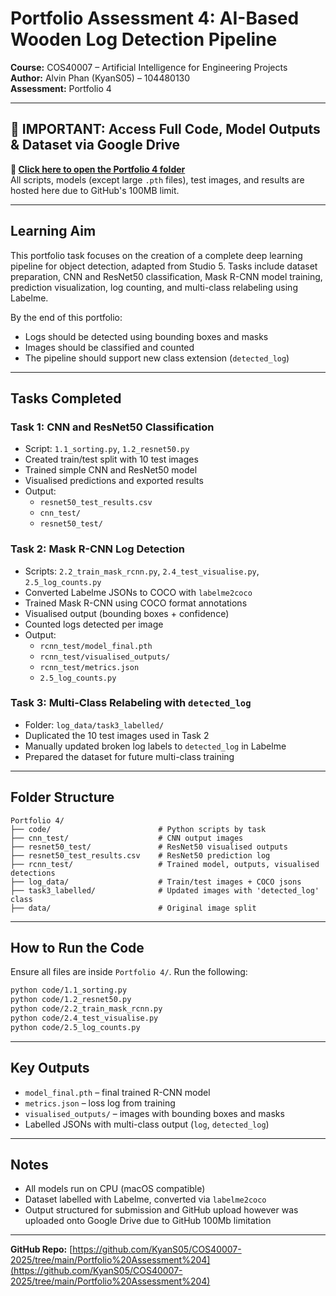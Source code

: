 # Portfolio Assessment 4: AI-Based Wooden Log Detection Pipeline
**Course:** COS40007 – Artificial Intelligence for Engineering Projects  
**Author:** Alvin Phan (KyanS05) – 104480130  
**Assessment:** Portfolio 4

---

## 🚨 **IMPORTANT**: Access Full Code, Model Outputs & Dataset via Google Drive
**🔗 [Click here to open the Portfolio 4 folder](https://drive.google.com/drive/folders/1TtwhRUhblLzDKuNTeDRksYTKHiy_DETW?usp=sharing)**  
All scripts, models (except large `.pth` files), test images, and results are hosted here due to GitHub's 100MB limit.

---

## Learning Aim
This portfolio task focuses on the creation of a complete deep learning pipeline for object detection, adapted from Studio 5. Tasks include dataset preparation, CNN and ResNet50 classification, Mask R-CNN model training, prediction visualization, log counting, and multi-class relabeling using Labelme.

By the end of this portfolio:
- Logs should be detected using bounding boxes and masks
- Images should be classified and counted
- The pipeline should support new class extension (`detected_log`)

---

## Tasks Completed

### Task 1: CNN and ResNet50 Classification
- Script: `1.1_sorting.py`, `1.2_resnet50.py`
- Created train/test split with 10 test images
- Trained simple CNN and ResNet50 model
- Visualised predictions and exported results
- Output:
  - `resnet50_test_results.csv`
  - `cnn_test/`
  - `resnet50_test/`

### Task 2: Mask R-CNN Log Detection
- Scripts: `2.2_train_mask_rcnn.py`, `2.4_test_visualise.py`, `2.5_log_counts.py`
- Converted Labelme JSONs to COCO with `labelme2coco`
- Trained Mask R-CNN using COCO format annotations
- Visualised output (bounding boxes + confidence)
- Counted logs detected per image
- Output:
  - `rcnn_test/model_final.pth`
  - `rcnn_test/visualised_outputs/`
  - `rcnn_test/metrics.json`
  - `2.5_log_counts.py`

### Task 3: Multi-Class Relabeling with `detected_log`
- Folder: `log_data/task3_labelled/`
- Duplicated the 10 test images used in Task 2
- Manually updated broken log labels to `detected_log` in Labelme
- Prepared the dataset for future multi-class training

---

## Folder Structure
```
Portfolio 4/
├── code/                        # Python scripts by task
├── cnn_test/                    # CNN output images
├── resnet50_test/               # ResNet50 visualised outputs
├── resnet50_test_results.csv    # ResNet50 prediction log
├── rcnn_test/                   # Trained model, outputs, visualised detections
├── log_data/                    # Train/test images + COCO jsons
├── task3_labelled/              # Updated images with 'detected_log' class
├── data/                        # Original image split
```

---

## How to Run the Code
Ensure all files are inside `Portfolio 4/`. Run the following:
```bash
python code/1.1_sorting.py
python code/1.2_resnet50.py
python code/2.2_train_mask_rcnn.py
python code/2.4_test_visualise.py
python code/2.5_log_counts.py
```

---

## Key Outputs
- `model_final.pth` – final trained R-CNN model
- `metrics.json` – loss log from training
- `visualised_outputs/` – images with bounding boxes and masks
- Labelled JSONs with multi-class output (`log`, `detected_log`)

---

## Notes
- All models run on CPU (macOS compatible)
- Dataset labelled with Labelme, converted via `labelme2coco`
- Output structured for submission and GitHub upload however was uploaded onto Google Drive due to GitHub 100Mb limitation

---

**GitHub Repo:** [https://github.com/KyanS05/COS40007-2025/tree/main/Portfolio%20Assessment%204](https://github.com/KyanS05/COS40007-2025/tree/main/Portfolio%20Assessment%204)
